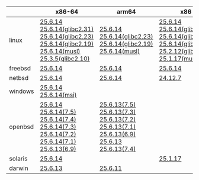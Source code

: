 ||x86-64|arm64|x86|ppc64le|armv7|armel|
| --- | --- | --- | --- | --- | --- | --- |
|linux|[25.6.14](https://github.com/roswell/sbcl_head/releases/download/25.6.14/sbcl-25.6.14-x86-64-linux-binary.tar.bz2)<br />[25.6.14(glibc2.31)](https://github.com/roswell/sbcl_head/releases/download/25.6.14/sbcl-25.6.14-x86-64-linux-glibc2.31-binary.tar.bz2)<br />[25.6.14(glibc2.23)](https://github.com/roswell/sbcl_head/releases/download/25.6.14/sbcl-25.6.14-x86-64-linux-glibc2.23-binary.tar.bz2)<br />[25.6.14(glibc2.19)](https://github.com/roswell/sbcl_head/releases/download/25.6.14/sbcl-25.6.14-x86-64-linux-glibc2.19-binary.tar.bz2)<br />[25.6.14(musl)](https://github.com/roswell/sbcl_head/releases/download/25.6.14/sbcl-25.6.14-x86-64-linux-musl-binary.tar.bz2)<br />[25.3.5(glibc2.10)](https://github.com/roswell/sbcl_head/releases/download/25.3.5/sbcl-25.3.5-x86-64-linux-glibc2.10-binary.tar.bz2)<br />|[25.6.14](https://github.com/roswell/sbcl_head/releases/download/25.6.14/sbcl-25.6.14-arm64-linux-binary.tar.bz2)<br />[25.6.14(glibc2.23)](https://github.com/roswell/sbcl_head/releases/download/25.6.14/sbcl-25.6.14-arm64-linux-glibc2.23-binary.tar.bz2)<br />[25.6.14(glibc2.19)](https://github.com/roswell/sbcl_head/releases/download/25.6.14/sbcl-25.6.14-arm64-linux-glibc2.19-binary.tar.bz2)<br />[25.6.14(musl)](https://github.com/roswell/sbcl_head/releases/download/25.6.14/sbcl-25.6.14-arm64-linux-musl-binary.tar.bz2)<br />|[25.6.14](https://github.com/roswell/sbcl_head/releases/download/25.6.14/sbcl-25.6.14-x86-linux-binary.tar.bz2)<br />[25.6.14(glibc2.31)](https://github.com/roswell/sbcl_head/releases/download/25.6.14/sbcl-25.6.14-x86-linux-glibc2.31-binary.tar.bz2)<br />[25.6.14(glibc2.23)](https://github.com/roswell/sbcl_head/releases/download/25.6.14/sbcl-25.6.14-x86-linux-glibc2.23-binary.tar.bz2)<br />[25.6.14(glibc2.19)](https://github.com/roswell/sbcl_head/releases/download/25.6.14/sbcl-25.6.14-x86-linux-glibc2.19-binary.tar.bz2)<br />[25.2.12(glibc2.10)](https://github.com/roswell/sbcl_head/releases/download/25.2.12/sbcl-25.2.12-x86-linux-glibc2.10-binary.tar.bz2)<br />[25.1.17(musl)](https://github.com/roswell/sbcl_head/releases/download/25.1.17/sbcl-25.1.17-x86-linux-musl-binary.tar.bz2)<br />|[25.6.14](https://github.com/roswell/sbcl_head/releases/download/25.6.14/sbcl-25.6.14-ppc64le-linux-binary.tar.bz2)<br />[25.6.14(glibc2.23)](https://github.com/roswell/sbcl_head/releases/download/25.6.14/sbcl-25.6.14-ppc64le-linux-glibc2.23-binary.tar.bz2)<br />[25.6.14(glibc2.19)](https://github.com/roswell/sbcl_head/releases/download/25.6.14/sbcl-25.6.14-ppc64le-linux-glibc2.19-binary.tar.bz2)<br />|[25.6.13](https://github.com/roswell/sbcl_head/releases/download/25.6.13/sbcl-25.6.13-armv7-linux-binary.tar.bz2)<br />|[25.1.17](https://github.com/roswell/sbcl_head/releases/download/25.1.17/sbcl-25.1.17-armel-linux-binary.tar.bz2)<br />|
|freebsd|[25.6.14](https://github.com/roswell/sbcl_head/releases/download/25.6.14/sbcl-25.6.14-x86-64-freebsd-binary.tar.bz2)<br />|[25.6.14](https://github.com/roswell/sbcl_head/releases/download/25.6.14/sbcl-25.6.14-arm64-freebsd-binary.tar.bz2)<br />|[25.6.14](https://github.com/roswell/sbcl_head/releases/download/25.6.14/sbcl-25.6.14-x86-freebsd-binary.tar.bz2)<br />||||
|netbsd|[25.6.14](https://github.com/roswell/sbcl_head/releases/download/25.6.14/sbcl-25.6.14-x86-64-netbsd-binary.tar.bz2)<br />|[25.6.14](https://github.com/roswell/sbcl_head/releases/download/25.6.14/sbcl-25.6.14-arm64-netbsd-binary.tar.bz2)<br />|[24.12.7](https://github.com/roswell/sbcl_head/releases/download/24.12.7/sbcl-24.12.7-x86-netbsd-binary.tar.bz2)<br />||||
|windows|[25.6.14](https://github.com/roswell/sbcl_head/releases/download/25.6.14/sbcl-25.6.14-x86-64-windows-binary.tar.bz2)<br />[25.6.14(msi)](https://github.com/roswell/sbcl_head/releases/download/25.6.14/sbcl-25.6.14-x86-64-windows-binary.msi)<br />||||||
|openbsd|[25.6.14](https://github.com/roswell/sbcl_head/releases/download/25.6.14/sbcl-25.6.14-x86-64-openbsd-binary.tar.bz2)<br />[25.6.14(7.5)](https://github.com/roswell/sbcl_head/releases/download/25.6.14/sbcl-25.6.14-x86-64-openbsd-7.5-binary.tar.bz2)<br />[25.6.14(7.4)](https://github.com/roswell/sbcl_head/releases/download/25.6.14/sbcl-25.6.14-x86-64-openbsd-7.4-binary.tar.bz2)<br />[25.6.14(7.3)](https://github.com/roswell/sbcl_head/releases/download/25.6.14/sbcl-25.6.14-x86-64-openbsd-7.3-binary.tar.bz2)<br />[25.6.14(7.2)](https://github.com/roswell/sbcl_head/releases/download/25.6.14/sbcl-25.6.14-x86-64-openbsd-7.2-binary.tar.bz2)<br />[25.6.14(7.1)](https://github.com/roswell/sbcl_head/releases/download/25.6.14/sbcl-25.6.14-x86-64-openbsd-7.1-binary.tar.bz2)<br />[25.6.13(6.9)](https://github.com/roswell/sbcl_head/releases/download/25.6.13/sbcl-25.6.13-x86-64-openbsd-6.9-binary.tar.bz2)<br />|[25.6.13(7.5)](https://github.com/roswell/sbcl_head/releases/download/25.6.13/sbcl-25.6.13-arm64-openbsd-7.5-binary.tar.bz2)<br />[25.6.13(7.3)](https://github.com/roswell/sbcl_head/releases/download/25.6.13/sbcl-25.6.13-arm64-openbsd-7.3-binary.tar.bz2)<br />[25.6.13(7.2)](https://github.com/roswell/sbcl_head/releases/download/25.6.13/sbcl-25.6.13-arm64-openbsd-7.2-binary.tar.bz2)<br />[25.6.13(7.1)](https://github.com/roswell/sbcl_head/releases/download/25.6.13/sbcl-25.6.13-arm64-openbsd-7.1-binary.tar.bz2)<br />[25.6.13(6.9)](https://github.com/roswell/sbcl_head/releases/download/25.6.13/sbcl-25.6.13-arm64-openbsd-6.9-binary.tar.bz2)<br />[25.6.13](https://github.com/roswell/sbcl_head/releases/download/25.6.13/sbcl-25.6.13-arm64-openbsd-binary.tar.bz2)<br />[25.6.13(7.4)](https://github.com/roswell/sbcl_head/releases/download/25.6.13/sbcl-25.6.13-arm64-openbsd-7.4-binary.tar.bz2)<br />|||||
|solaris|[25.6.14](https://github.com/roswell/sbcl_head/releases/download/25.6.14/sbcl-25.6.14-x86-64-solaris-binary.tar.bz2)<br />||[25.1.17](https://github.com/roswell/sbcl_head/releases/download/25.1.17/sbcl-25.1.17-x86-solaris-binary.tar.bz2)<br />||||
|darwin|[25.6.13](https://github.com/roswell/sbcl_head/releases/download/25.6.13/sbcl-25.6.13-x86-64-darwin-binary.tar.bz2)<br />|[25.6.11](https://github.com/roswell/sbcl_head/releases/download/25.6.11/sbcl-25.6.11-arm64-darwin-binary.tar.bz2)<br />|||||
